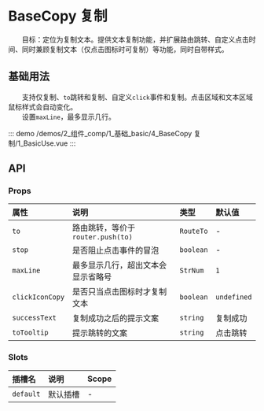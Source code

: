 # BaseCopy 复制

&emsp;&emsp;目标：定位为复制文本。提供文本复制功能，并扩展路由跳转、自定义点击时间、同时兼顾复制文本（仅点击图标时可复制）等功能，同时自带样式。
## 基础用法

&emsp;&emsp;支持仅复制、`to`跳转和复制、自定义`click`事件和复制。点击区域和文本区域鼠标样式会自动变化。  
&emsp;&emsp;设置`maxLine`，最多显示几行。

::: demo 
/demos/2_组件_comp/1_基础_basic/4_BaseCopy 复制/1_BasicUse.vue
:::


## API 

### Props

|属性|说明|类型|默认值|
|:---|:---|:---|:---|
|`to`|路由跳转，等价于 `router.push(to)`|`RouteTo`|-|
|`stop`|是否阻止点击事件的冒泡|`boolean`|-|
|`maxLine`|最多显示几行，超出文本会显示省略号|`StrNum`|`1`|
|`clickIconCopy`|是否只当点击图标时才复制文本|`boolean`|`undefined`|
|`successText`|复制成功之后的提示文案|`string`|复制成功|
|`toTooltip`|提示跳转的文案|`string`|点击跳转|

### Slots

|插槽名|说明|Scope|
|:---|:---|:---|
|`default`|默认插槽|-|
